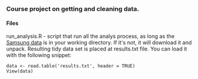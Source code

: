 ### Course project on getting and cleaning data.

#### Files

run_analysis.R - script that run all the analys process, as long as the [Samsung data](https://d396qusza40orc.cloudfront.net/getdata%2Fprojectfiles%2FUCI%20HAR%20Dataset.zip) is in your working directory. If it's not, it will download it and unpack. Resulting tidy data set is placed at results.txt file. You can load it with the following snippet:

```
data <- read.table('results.txt', header = TRUE)
View(data)
```
